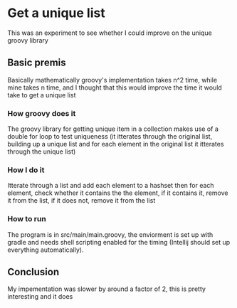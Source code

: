 # Get a unique list

This was an experiment to see whether I could improve on the unique groovy library

## Basic premis
Basically mathematically groovy's implementation takes n^2 time, while mine takes n time, and I thought that this would improve the time it would take to get a unique list

### How groovy does it
The groovy library for getting unique item in a collection makes use of a double for loop to test uniqueness (it itterates through the original list, building up a unique list and for each element in the original list it itterates through the unique list)

### How I do it
Itterate through a list and add each element to a hashset then for each element, check whether it contains the the element, if it contains it, remove it from the list, if it does not, remove it from the list

### How to run
The program is in src/main/main.groovy, the enviorment is set up with gradle and needs shell scripting enabled for the timing (Intellij should set up everything automatically). 

## Conclusion
My impementation was slower by around a factor of 2, this is pretty interesting and it does 
